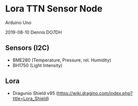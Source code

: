 # Lora TTN Sensor Node

Arduino Uno

2019-08-10 Dennis DO7DH

## Sensors (I2C)
- BME280 (Temperature, Pressure, rel. Humidity)
- BH1750 (Light Intensity)

## Lora
- Dragunio Shield v95 (https://wiki.dragino.com/index.php?title=Lora_Shield)
